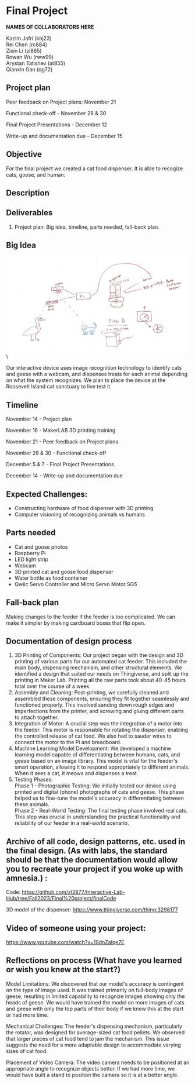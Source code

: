 # Final Project

**NAMES OF COLLABORATORS HERE**

Kazim Jafri (khj23)\
Rei Chen (rc884)\
Zixin Li (zl865)\
Rowan Wu (rww99)\
Arystan Tatishev (at855)\
Qianxin Gan (qg72)


## Project plan

Peer feedback on Project plans: November 21

Functional check-off - November 28 & 30

Final Project Presentations - December 12

Write-up and documentation due - December 15 

## Objective
For the final project we created a cat food dispenser. It is able to recogize cats, goose, and human. 

 
## Description


## Deliverables

1. Project plan: Big idea, timeline, parts needed, fall-back plan.

## Big Idea

<img src="./img/img1.png" width="800">\

Our interactive device uses image recognition technology to identify cats and geese with a webcam, and dispenses treats for each animal depending on what the system recognizes. We plan to place the device at the Roosevelt Island cat sanctuary to live test it. 

## Timeline

November 14 - Project plan

November 16 - MakerLAB 3D printing training

November 21 - Peer feedback on Project plans

November 28 & 30 - Functional check-off

December 5 & 7 - Final Project Presentations

December 14 - Write-up and documentation due

## Expected Challenges:

- Constructing hardware of food dispenser with 3D printing
- Computer visioning of recognizing animals vs humans

## Parts needed
- Cat and goose photos
- Raspberry Pi
- LED light strip
- Webcam
- 3D printed cat and goose food dispenser
- Water bottle as food container
- Qwiic Servo Controller and Micro Servo Motor SG5


## Fall-back plan
Making changes to the feeder if the feeder is too complicated. We can make it simpler by making cardboard boxes that flip open. 

## Documentation of design process

1. 3D Printing of Components: Our project began with the design and 3D printing of various parts for our automated cat feeder. This included the main body, dispensing mechanism, and other structural elements. We identified a design that suited our needs on Thingiverse, and split up the printing in Maker Lab. Printing all the raw parts took about 40-45 hours total over the course of a week.
2. Assembly and Cleaning: Post-printing, we carefully cleaned and assembled these components, ensuring they fit together seamlessly and functioned properly. This involved sanding down rough edges and imperfections from the printer,  and screwing and gluing different parts to attach together.
3. Integration of Motor: A crucial step was the integration of a motor into the feeder. This motor is responsible for rotating the dispenser, enabling the controlled release of cat food. We also had to sauder wires to connect the motor to the Pi and breadboard.
4. Machine Learning Model Development: We developed a machine learning model capable of differentiating between humans, cats, and geese based on an image library. This model is vital for the feeder's smart operation, allowing it to respond appropriately to different animals. When it sees a cat, it meows and dispenses a treat.
5. Testing Phases:\
Phase 1 - Photographic Testing: We initially tested our device using printed and digital (phone) photographs of cats and geese. This phase helped us to fine-tune the model's accuracy in differentiating between these animals.\
Phase 2 - Real-World Testing: The final testing phase involved real cats. This step was crucial in understanding the practical functionality and reliability of our feeder in a real-world scenario.



## Archive of all code, design patterns, etc. used in the final design. (As with labs, the standard should be that the documentation would allow you to recreate your project if you woke up with amnesia.) :

Code: https://github.com/zl2877/Interactive-Lab-Hub/tree/Fall2023/Final%20project/finalCode

3D model of the dispenser: https://www.thingiverse.com/thing:3298177

   
## Video of someone using your project:

https://www.youtube.com/watch?v=19dnZaIqe7E
   
## Reflections on process (What have you learned or wish you knew at the start?)

Model Limitations: We discovered that our model's accuracy is contingent on the type of image used. It was trained primarily on full-body images of geese, resulting in limited capability to recognize images showing only the heads of geese. We would have trained the model on more images of cats and geese with only the top parts of their body if we knew this at the start or had more time. 

Mechanical Challenges: The feeder's dispensing mechanism, particularly the rotator, was designed for average-sized cat food pellets. We observed that larger pieces of cat food tend to jam the mechanism. This issue suggests the need for a more adaptable design to accommodate varying sizes of cat food.

Placement of Video Camera: The video camera needs to be positioned at an appropriate angle to recognize objects better. If we had more time, we would have built a stand to position the camera so it is at a better angle. 




